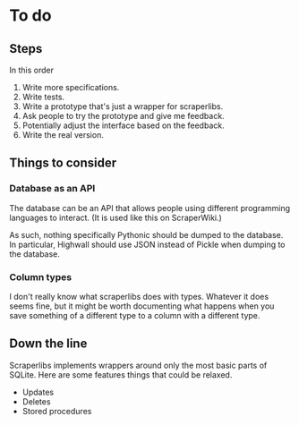 To do
============

Steps
--------

In this order

1. Write more specifications.
2. Write tests.
3. Write a prototype that's just a wrapper for scraperlibs.
4. Ask people to try the prototype and give me feedback.
5. Potentially adjust the interface based on the feedback.
6. Write the real version.


Things to consider
--------------

### Database as an API
The database can be an API that allows people using different
programming languages to interact. (It is used like this on ScraperWiki.)

As such, nothing specifically Pythonic should be dumped to the database.
In particular, Highwall should use JSON instead of Pickle when
dumping to the database.

### Column types
I don't really know what scraperlibs does with types. Whatever it does
seems fine, but it might be worth documenting what happens when you save
something of a different type to a column with a different type.

Down the line
---------------
Scraperlibs implements wrappers around only the most basic parts
of SQLite. Here are some features things that could be relaxed.

* Updates
* Deletes
* Stored procedures
